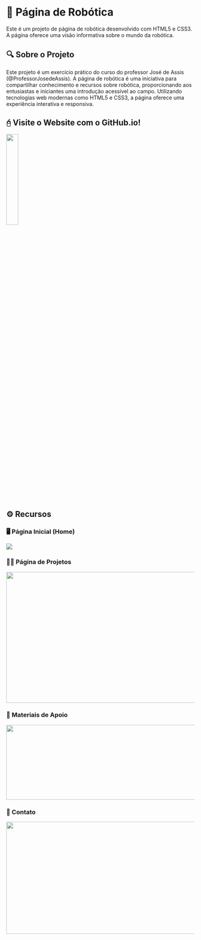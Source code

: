 # 🤖 Página de Robótica

Este é um projeto de página de robótica desenvolvido com HTML5 e CSS3. A página oferece uma visão informativa sobre o mundo da robótica.

## 🔍 Sobre o Projeto

Este projeto é um exercício prático do curso do professor José de Assis (@ProfessorJosedeAssis).
A página de robótica é uma iniciativa para compartilhar conhecimento e recursos sobre robótica, proporcionando aos entusiastas e iniciantes uma introdução acessível ao campo. Utilizando tecnologias web modernas como HTML5 e CSS3, a página oferece uma experiência interativa e responsiva.

## 🖯 Visite o Website com o GitHub.io!
<a href="https://guilhermealvesteixeira.github.io/Robotica-Pratica/" > 
  <img src="https://github.com/GuilhermeAlvesTeixeira/Robotica-Pratica/assets/117122019/2ddd39eb-15eb-4b6b-a67e-89b8ed194d1b" width="25%" height="25%"/>
</a>

## ⚙️ Recursos

### 🖥️ Página Inicial (Home)
<img src="https://github.com/GuilhermeAlvesTeixeira/Robotica-Pratica/assets/117122019/6f3c8635-4b47-484a-80cc-518a5dd8ae65" c>

### 👨‍💻 Página de Projetos
<img src="https://github.com/GuilhermeAlvesTeixeira/Robotica-Pratica/assets/117122019/793bd6c6-1378-41f2-9cd5-aabff5698f0c" width="600" height="350">

### 📝 Materiais de Apoio
<img src="https://github.com/GuilhermeAlvesTeixeira/Robotica-Pratica/assets/117122019/6c38d1ba-fbca-4e80-a3a1-2db5ffc2aa1c" width="600" height="200">

### 📧 Contato
<img src="https://github.com/GuilhermeAlvesTeixeira/Robotica-Pratica/assets/117122019/0575e7a2-94da-47f9-b9b6-4696296ebd37" width="600" height="300">

